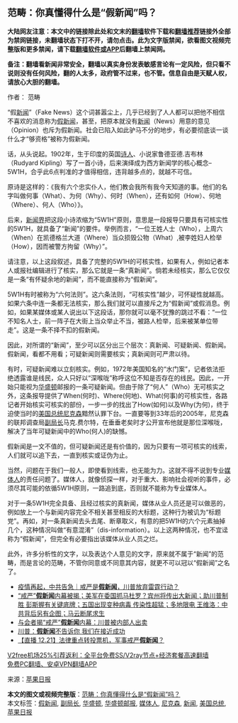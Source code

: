  <h2>范畴：你真懂得什么是“假新闻”吗？</h2> <p class="notice"><b>大陆网友注意：本文中的链接除此处和文末的<a href="https://github.com/bannedbook/fanqiang" >翻墙</a>软件下载和<a href="https://github.com/killgcd/justmysocks/blob/master/README.md">翻墙推荐</a>链接外全部为禁网链接，未翻墙状态下打不开，请勿点击。此为文字版禁闻，欲看图文视频完整版和更多禁闻，请下载<a href="https://github.com/bannedbook/fanqiang">翻墙软件或APP</a>后翻墙上禁闻网。</p><p>备注：翻墙看新闻非常安全，翻墙以真实身份发表敏感言论有一定风险，但只看不说则没有任何风险，翻的人太多，政府管不过来，也不管。信息自由是天赋人权，请放心大胆的翻墙。</b></p>  <div class="entry"> <p>作者： 范畴</p> <p>“假<span class='wp_keywordlink_affiliate'><a href="https://www.bannedbook.org/" title="新闻">新闻</a></span>”（Fake News）这个词甚嚣尘上，几乎已经到了人人都可以把他不相信不喜欢的消息称为<a href="https://www.bannedbook.org/bnews/tag/%E5%81%87%E6%96%B0%E9%97%BB/" class="st_tag internal_tag" rel="tag" title="标签 假新闻 下的日志">假新闻</a>，甚至，把原本就没有<a href="https://www.bannedbook.org/bnews/tag/%E6%96%B0%E9%97%BB/" class="st_tag internal_tag" rel="tag" title="标签 新闻 下的日志">新闻</a>（News）用意的意见（Opinion）也斥为假新闻。社会已陷入如此驴马不分的地步，有必要彻底谈一谈什么才“够资格”被称为假新闻。</p> <p>话，从头说起。1902年，生于印度的英国<span class='wp_keywordlink'><a href="https://www.bannedbook.org/forum11/topic295.html" title="禁片：诗人的悲歌" target="_blank">诗人</a></span>、小说家鲁德亚德.吉布林（Rudyard Kipling）写了一首小诗，后来演绎成为西方新闻学的核心概念–5W1H，合乎此6点判准的才值得相信，违背越多点的，就越不可信。</p>  <p>原诗是这样的：《我有六个忠实仆人，他们教会我所有我今天知道的事。他们的名字叫做何事（What）、为何（Why）、何时（When），还有如何（How）、何地（Where）、何人（Who）》。</p> <p>后来，<span class='wp_keywordlink'><a href="https://www.bannedbook.org/forum2/topic805.html" title="新闻与官场的内幕故事：新闻界" target="_blank">新闻界</a></span>把这段小诗浓缩为“5W1H”原则，意思是一段报导只要具有可核实性的5W1H，就具备了“新闻”的要件。举例而言，“一位王姓人士（Who），上周六（When）在凯德格兰大道（Where）当众损毁公物（What）,被李姓妇人检举（How），因而被警方拘留（Why）”。</p> <p>请注意，以上这段叙述，具备了完整的5W1H的可核实性，如果有人，例如记者本人或报社编辑进行了核实，那么它就是一条“真新闻”。倘若未经核实，那么它仅仅是一条“有怀疑余地的新闻”，而不能直接称为“假新闻”。</p>  <p>5W1H有时被称为“六何法则”。这六条法则，“可核实性”越少，可怀疑性就越高。如果六条中连一条都无法核实，那么我们就可以直接斥之为“假新闻”或假消息。例如，如果某媒体或某人说出以下这段话，那你就可以毫不犹豫的跳过不看：“一位不知名人士，前一阵子在大街上当众举止不当，被路人检举，后来被某单位带走”。这是一条不择不扣的假新闻。</p> <p>因此，对所谓的“新闻”，至少可以区分出三个层次：真新闻、可疑新闻、假新闻。假新闻，看都不用看；可疑新闻则需要核实；真新闻则可严肃以待。</p> <p>有时，可疑新闻难以立刻核实。例如，1972年美国知名的“水门案”，记者依法拒绝透露谁是线民，众人只好以“深喉咙”称呼这位不知是否存在的线民。因此，一开始只能视为<a href="https://www.bannedbook.org/bnews/tag/%e5%8d%8e%e7%9b%9b%e9%a1%bf/" class="st_tag internal_tag" rel="tag" title="标签 华盛顿 下的日志">华盛顿</a>邮报的一条可疑新闻。但由于除了“何人”（Who）无可核实之外，这条报导提供了When(何时)、Where(何地)、What(何事)的可核实性，各路记者开始核实可核实的部份，一步一步的找出了How(如何)以及Why(为何)，终于迫使当时的<a href="https://www.bannedbook.org/bnews/tag/%e7%be%8e%e5%9b%bd%e6%80%bb%e7%bb%9f/" class="st_tag internal_tag" rel="tag" title="标签 美国总统 下的日志">美国总统</a><a href="https://www.bannedbook.org/bnews/tag/%E5%B0%BC%E5%85%8B%E6%A3%AE/" class="st_tag internal_tag" rel="tag" title="标签 尼克森 下的日志">尼克森</a>黯然认罪下台。一直要等到33年后的2005年，尼克森的联邦调查局<a href="https://www.bannedbook.org/bnews/tag/%e5%89%af%e5%b1%80%e9%95%bf/" class="st_tag internal_tag" rel="tag" title="标签 副局长 下的日志">副局长</a>马克.费尔特，在垂垂老矣时才公开宣布他就是那位深喉咙，解决了当年可疑新闻中的Who(何人)的缺憾。</p>  <p>假新闻是一文不值的，但可疑新闻还是有价值的，因为只要有一项可核实的线索，人们就可以追下去，一直到核实或证伪为止。</p> <p>当然，问题在于我们一般人，即使看到线索，也无能为力。这就不得不说到专业<a href="https://www.bannedbook.org/bnews/tag/%E5%AA%92%E4%BD%93%E4%BA%BA/" class="st_tag internal_tag" rel="tag" title="标签 媒体人 下的日志">媒体人</a>的责任问题了。媒体人，就像侦探一样，对于重大、影响社会视听的事件，必须尽其可能的依循5W1H原则，一路追到底，否则就不能称为专业媒体人。</p> <p>对于一条5W1H完全具备、且经过核实的真新闻，媒体从业人员还是可以做恶的，例如放上一个与新闻内容完全不相关甚至相反的大标题，这种行为被讥为“标题党”。再如，对一条真新闻去头去尾、断章取义，有意的把5W1H的六个元素抽掉几个，这种情况叫做“有意混淆”（dis-information）。以上这两种情况，也不宜迳称为“假新闻”，但完全有必要指出该媒体从业人员之烂。</p>  <p>此外，许多分析性的文字，以及表达个人意见的文字，原来就不属于“新闻”的范畴，而是言论的范畴，不管你同意或不同意其内容，就更不可以冠以“假新闻”之名了。</p> <ul class='op-related-articles' title='相关阅读'> <li><a href='https://www.bannedbook.org/bnews/taiwannews/20201223/1453591.html' target='_blank'>疫情再起，中共告急｜戒严是<b>假新闻</b>，川普放弃雷霆行动？</a></li> <li><a href='https://www.bannedbook.org/bnews/bannedvideo/20201222/1452902.html' target='_blank'>“戒严”<b>假新闻</b>内幕被揭；美军在委国抓马杜罗？宾州将传出大新闻；助川普制胜 彭斯握有关键底牌；五国出现变种病毒 传染性超猛；多地限电 王维洛：中共背后另有企图；马云断尾求生</a></li> <li><a href='https://www.bannedbook.org/bnews/comments/20201222/1452775.html' target='_blank'>与会者揭“戒严”<b>假新闻</b>内幕：川普被内部人出卖</a></li> <li><a href='https://www.bannedbook.org/bnews/comments/20201222/1452660.html' target='_blank'>川普：<b>假新闻</b>不告诉你 我们在接近成功</a></li> <li><a href='https://www.bannedbook.org/bnews/bannedvideo/20201222/1452576.html' target='_blank'>【直播 12.21】法律重点转投票机，军事戒严<b>假新闻</b>？</a></li> </ul> <p class="texttj"> <a href="https://www.bannedbook.org/forum23/topic22702.html" target="_blank">V2free机场25%引荐返利：全平台免费SS/V2ray节点+经济套餐高速翻墙</a><br/> <a href="https://github.com/bannedbook/fanqiang/wiki/%E7%A6%81%E9%97%BB%E7%BD%91%E5%AE%89%E5%8D%93%E7%BF%BB%E5%A2%99%E6%96%B0%E9%97%BBAPP" target="_blank">免费PC翻墙、安卓VPN翻墙APP</a></p><p> 来源：<a href="https://www.bannedbook.org/bnews/tag/%e8%8b%b9%e6%9e%9c%e6%97%a5%e6%8a%a5/" class="st_tag internal_tag" rel="tag" title="标签 苹果日报 下的日志">苹果日报</a> </p><a name='sharetosocial'></a>       <div><b>本文的图文或视频完整版</b>：<a href='https://www.bannedbook.org/bnews/comments/20201226/1455299.html'>范畴：你真懂得什么是“假新闻”吗？</a></div>  </div><!--END ENTRY--> <div class="postfooter"> <div>本文标签：<a href="https://www.bannedbook.org/bnews/tag/%E5%81%87%E6%96%B0%E9%97%BB/" rel="tag">假新闻</a>, <a href="https://www.bannedbook.org/bnews/tag/%e5%89%af%e5%b1%80%e9%95%bf/" rel="tag">副局长</a>, <a href="https://www.bannedbook.org/bnews/tag/%e5%8d%8e%e7%9b%9b%e9%a1%bf/" rel="tag">华盛顿</a>, <a href="https://www.bannedbook.org/bnews/tag/%e5%8d%8e%e7%9b%9b%e9%a1%bf%e9%82%ae%e6%8a%a5/" rel="tag">华盛顿邮报</a>, <a href="https://www.bannedbook.org/bnews/tag/%E5%AA%92%E4%BD%93%E4%BA%BA/" rel="tag">媒体人</a>, <a href="https://www.bannedbook.org/bnews/tag/%E5%B0%BC%E5%85%8B%E6%A3%AE/" rel="tag">尼克森</a>, <a href="https://www.bannedbook.org/bnews/tag/%E6%96%B0%E9%97%BB/" rel="tag">新闻</a>, <a href="https://www.bannedbook.org/bnews/tag/%e7%be%8e%e5%9b%bd%e6%80%bb%e7%bb%9f/" rel="tag">美国总统</a>, <a href="https://www.bannedbook.org/bnews/tag/%e8%8b%b9%e6%9e%9c%e6%97%a5%e6%8a%a5/" rel="tag">苹果日报</a></div>  </div><!--END POSTFOOTER--> 